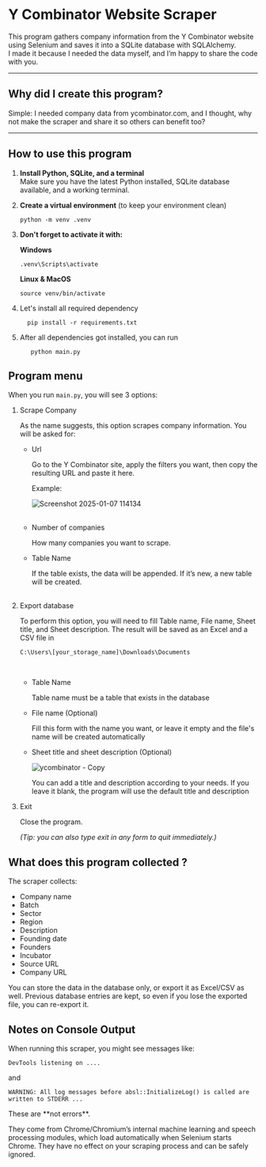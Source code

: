 # Y Combinator Website Scraper

This program gathers company information from the Y Combinator website using Selenium and saves it into a SQLite database with SQLAlchemy.  
I made it because I needed the data myself, and I’m happy to share the code with you.

---

## Why did I create this program?

Simple: I needed company data from ycombinator.com, and I thought, why not make the scraper and share it so others can benefit too?

---

## How to use this program

1. **Install Python, SQLite, and a terminal**  
   Make sure you have the latest Python installed, SQLite database available, and a working terminal.

2. **Create a virtual environment** (to keep your environment clean)
   ```
   python -m venv .venv
   ```

3. **Don't forget to activate it with:**

   __Windows__
   
   ```
   .venv\Scripts\activate
   ```
   
   __Linux & MacOS__
   
   ```
   source venv/bin/activate
   ```
4. Let's install all required dependency

   ```
     pip install -r requirements.txt
   ```
   
5. After all dependencies got installed, you can run

   ```
      python main.py
   ```


## Program menu

When you run `main.py`, you will see 3 options:

<ol>
<li>Scrape Company</li>

   <p>As the name suggests, this option scrapes company information. You will be asked for:</p>

<ul>
<li>Url</li> 
<p> Go to the Y Combinator site, apply the filters you want, then copy the resulting URL and paste it here.</p>
<p>Example: </p>

![Screenshot 2025-01-07 114134](https://github.com/user-attachments/assets/a0ccc873-5c9c-4d1e-987d-daf7af1682b4)

<br>
<li>Number of companies</li> 
<p> How many companies you want to scrape.</p>


<li>Table Name</li>
<p> If the table exists, the data will be appended. If it’s new, a new table will be created. </p>
<br>
</ul>


<li>Export database</li>
<p> To perform this option, you will need to fill Table name, File name, Sheet title, and Sheet description. The result will be saved as an Excel and a CSV file in </p>

```
C:\Users\[your_storage_name]\Downloads\Documents
```
<br>

<ul>

<li>Table Name</li>

<p> Table name must be a table that exists in the database</p>

<li>File name (Optional)</li>
<p> Fill this form with the name you want, or leave it empty and the file's name will be created automatically</p>

<li>Sheet title and sheet description (Optional)</li>

![ycombinator - Copy](https://github.com/user-attachments/assets/9bf180c6-ecb0-4f3b-9b14-8af6cf9ca0f8)

<p> You can add a title and description according to your needs. If you leave it blank, the program will use the default title 
and description</p>

</ul>


<li>Exit</li>
<p>Close the program.</p>
<em>(Tip: you can also type exit in any form to quit immediately.)</em>
</ol>


## What does this program collected ?

<p>The scraper collects:</p>
<ul>
<li>Company name</li>

<li>Batch</li>

<li>Sector</li>

<li>Region</li>

<li>Description</li>

<li>Founding date</li>

<li>Founders</li>

<li>Incubator</li>

<li>Source URL</li>

<li>Company URL</li>
</ul>

<p>You can store the data in the database only, or export it as Excel/CSV as well.
Previous database entries are kept, so even if you lose the exported file, you can re-export it.</p>

## Notes on Console Output

<p>When running this scraper, you might see messages like:</p>

```DevTools listening on ....```
<p>and</p> 

```WARNING: All log messages before absl::InitializeLog() is called are written to STDERR ... ```

<p>These are **not errors**.</p>
They come from Chrome/Chromium’s internal machine learning and speech processing modules, which load automatically when Selenium starts Chrome.
They have no effect on your scraping process and can be safely ignored.



